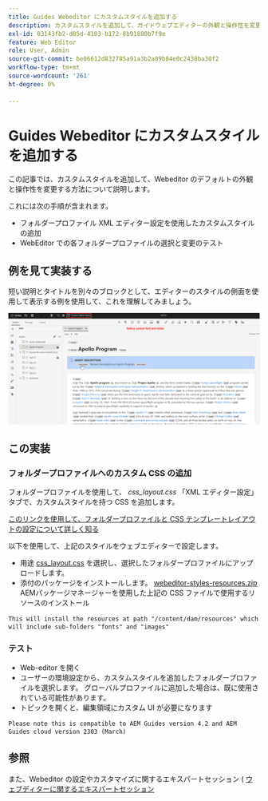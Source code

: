 ```yaml
---
title: Guides Webeditor にカスタムスタイルを追加する
description: カスタムスタイルを追加して、ガイドウェブエディターの外観と操作性を変更する方法を説明します。
exl-id: 03143fb2-d05d-4103-b172-8b91880b7f9e
feature: Web Editor
role: User, Admin
source-git-commit: be06612d832785a91a3b2a89b84e0c2438ba30f2
workflow-type: tm+mt
source-wordcount: '261'
ht-degree: 0%

---
```


# Guides Webeditor にカスタムスタイルを追加する

この記事では、カスタムスタイルを追加して、Webeditor のデフォルトの外観と操作性を変更する方法について説明します。

これには次の手順が含まれます。
- フォルダープロファイル XML エディター設定を使用したカスタムスタイルの追加
- WebEditor での各フォルダープロファイルの選択と変更のテスト


## 例を見て実装する

短い説明とタイトルを別々のブロックとして、エディターのスタイルの側面を使用して表示する例を使用して、これを理解してみましょう。

![カスタムスタイルを使用した WebDetior のプレビュー](../../../assets/authoring/webeditor-customstyles-preview.png)


## この実装


### フォルダープロファイルへのカスタム CSS の追加

フォルダープロファイルを使用して、 *css_layout.css* 「XML エディター設定」タブで、カスタムスタイルを持つ CSS を追加します。

[このリンクを使用して、フォルダープロファイルと CSS テンプレートレイアウトの設定について詳しく知る](https://experienceleague.adobe.com/docs/experience-manager-guides-learn/videos/advanced-user-guide/editor-configuration.html?lang=en#customize-the-css-template-layout)

以下を使用して、上記のスタイルをウェブエディターで設定します。
- 用途 [css_layout.css](../../../assets/authoring/webeditor-customstyles-css_layout.css) を選択し、選択したフォルダープロファイルにアップロードします。
- 添付のパッケージをインストールします。 [webeditor-styles-resources.zip](../../../assets/authoring/webeditor-styles-resources.zip) AEMパッケージマネージャーを使用した上記の CSS ファイルで使用するリソースのインストール

```
This will install the resources at path "/content/dam/resources" which will include sub-folders "fonts" and "images"
```


### テスト

- Web-editor を開く
- ユーザーの環境設定から、カスタムスタイルを追加したフォルダープロファイルを選択します。 グローバルプロファイルに追加した場合は、既に使用されている可能性があります。
- トピックを開くと、編集領域にカスタム UI が必要になります

```
Please note this is compatible to AEM Guides version 4.2 and AEM Guides cloud version 2303 (March)
```


## 参照

また、Webeditor の設定やカスタマイズに関するエキスパートセッション ( [ウェブディターに関するエキスパートセッション](https://experienceleague.adobe.com/docs/experience-manager-guides-learn/tutorials/knowledge-base/expert-session/webbased-authoring-jan2023.html?lang=en)
